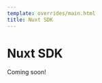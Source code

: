 ```yaml
---
template: overrides/main.html
title: Nuxt SDK
---
```


# Nuxt SDK

Coming soon!
<!-- Cellmobs provides a Nuxt SDK that allows us to easily build a UI for our site. -->

<!-- [Nuxt.js](https://nuxtjs.org/) is a free and open source JavaScript library based on Vue.js, Node.js, Webpack and Babel.js. Nuxt is inspired by Next.js, which is a framework of similar purpose, based on React.js.

## Cloning the project
Before we get started, we need to fulfill the following dependencies

- Git
- Node Js
- A suitable code editor (e.g. Visual Studio Code)
- Access to Bitbucket

Once done, open a terminal and enter the following command
> **_NOTE:_**  We currently don't have a dedicated nuxt base project, so the URL below needs to be updated.
```bash
git clone https://<USER>@bitbucket.org/cellmobs/cellmobs-nuxt.git
cd cellmobs-nuxt
```

## Getting Started

First, install the dependencies
``` bash
# install dependencies
$ npm install

# serve with hot reload at localhost:3000
$ npm run dev

```
Open [http://localhost:3000](http://localhost:3000) with your browser to see the result.

You can start editing the page by modifying `pages/index.vue`. The page auto-updates as you edit the file.

## Testing

There is currently an issue with axios accepting unsigned SSL certificates which makes local API connection difficult.
One option is to add the self-signed certificated of the local API host to your certificate store as described here:
https://nishabe.medium.com/how-to-add-ssl-cert-to-the-java-trust-store-bbd1a52940c2

## Adding new pages
One of Nuxt.js's best features is its support for a file-system-based router. This means that to create a new page, we
can do it in two ways:

1. Create a new folder with the name of the route in the pages directory
    - Create an index.vue file and add the Vue page component.
2. Create a new `<page-name>.vue` files in the pages folder.

Reference the new page in your existing pages using the [NuxtLink](https://nuxtjs.org/docs/features/nuxt-components#the-nuxtlink-component) component.

## Deploy on Vercel
The easiest way to deploy your Nuxt.js app is to use the [Vercel Platform](https://vercel.com/#get-started).

Check out the [Nuxt.js deployment documentation](https://nuxtjs.org/docs/get-started/commands) for more details.

## Learn More
To learn more about Nuxt.js, take a look at the following resources:

- [Nuxt.js Documentation](https://nuxtjs.org/docs/get-started) - learn about Nuxt.js features and API.
- [Learn Nuxt.js](https://nuxtjs.org/tutorials) - an interactive Nuxt.js tutorial.

You can check out [the Nuxt.js GitHub repository](https://github.com/nuxt/nuxt.js) - your feedback and contributions are welcome! -->